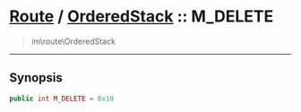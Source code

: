# [Route](route.md) / [OrderedStack](route-OrderedStack.md) :: M_DELETE
 > im\route\OrderedStack
____

## Synopsis
```php
public int M_DELETE = 0x10
```
